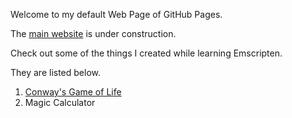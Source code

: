 Welcome to my default Web Page of GitHub Pages.

The [main website](Home_Page/home.html) is under construction.

Check out some of the things I created while learning Emscripten.

They are listed below.
1. [Conway's Game of Life](Conway's_Game/game.html)
2. Magic Calculator
